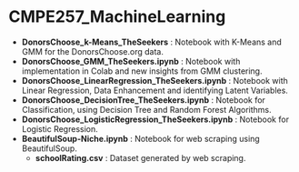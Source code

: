 # CMPE257_MachineLearning

* <b>DonorsChoose_k-Means_TheSeekers</b> : Notebook with K-Means and GMM for the DonorsChoose.org data.
* <b>DonorsChoose_GMM_TheSeekers.ipynb</b> : Notebook with implementation in Colab and new insights from GMM clustering.
* <b>DonorsChoose_LinearRegression_TheSeekers.ipynb</b> : Notebook with Linear Regression, Data Enhancement and identifying Latent Variables.
* <b>DonorsChoose_DecisionTree_TheSeekers.ipynb</b> : Notebook for Classification, using Decision Tree and Random Forest Algorithms.
* <b>DonorsChoose_LogisticRegression_TheSeekers.ipynb</b> : Notebook for Logistic Regression.
* <b>BeautifulSoup-Niche.ipynb</b> : Notebook for web scraping using BeautifulSoup.
  - <b>schoolRating.csv</b> : Dataset generated by web scraping.
